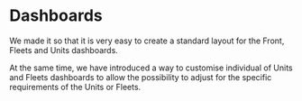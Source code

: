 # Dashboards

We made it so that it is very easy to create a standard layout for the Front, Fleets and Units dashboards.

  
At the same time, we have introduced a way to customise individual of Units and Fleets dashboards to allow the possibility to adjust for the specific requirements of the Units or Fleets.

